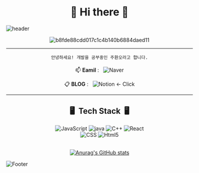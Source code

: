 
<div align="center"><h1>👋 Hi there 👋</h1></div>


![header](https://capsule-render.vercel.app/api?type=slice&color=FFCC33&height=250&section=header&text=Development&fontSize=70&animation=twinkling&fontColor=032539&rotate=16&fontAlign=73&fontAlignY=36.5&desc=Project%20By%20HwnaO&descAlign=70&descAlignY=57)

<div align="center">

![b8fde88cdd017c1c4b140b6884daed11](https://user-images.githubusercontent.com/110041859/199667471-e6595787-64d5-4e41-b1b6-278cb8767d64.gif)

</div>

---


<div align="center">

<div>

```안녕하세요! 개발을 공부중인 주환오라고 합니다.```
<br><br>
📫 <strong>Eamil</strong> : &nbsp; <a href="https://mail.naver.com/write"></a><img alt="Naver" src ="https://img.shields.io/badge/ghksdh587@naver.com-03C75A.svg?&style=for-the-badge&logo=Naver&logoColor=white"/>
  
📋 <strong>BLOG</strong> : &nbsp; <a href="https://first-soldier-977.notion.site/bd0769fb57d64f3f9a4e828d52c2b492"></a><img alt="Notion" src ="https://img.shields.io/badge/Notion-000000.svg?&style=for-the-badge&logo=Notion&logoColor=white"/> ← Click


</div>

---


<h2>🖥&nbsp; Tech Stack &nbsp;🖥</h2>

<img alt="JavaScript" src ="https://img.shields.io/badge/JavaScript-F7DF1E.svg?&style=for-the-badge&logo=JavaScript&logoColor=white"/>
<img alt="java" src ="https://img.shields.io/badge/java-007396.svg?&style=for-the-badge&logo=JAVA&logoColor=white"/>
<img alt="C++" src ="https://img.shields.io/badge/C++-00599C.svg?&style=for-the-badge&logo=C%2B%2B&logoColor=white"/>
<img alt="React" src ="https://img.shields.io/badge/React-61DAFB.svg?&style=for-the-badge&logo=React&logoColor=white"/>
</br>
<img alt="CSS" src ="https://img.shields.io/badge/CSS3-FF9933.svg?&style=for-the-badge&logo=CSS3&logoColor=white"/>
<img alt="Html5" src ="https://img.shields.io/badge/HTML-E34F26.svg?&style=for-the-badge&logo=HTML5&logoColor=white"/>
<br><br>



</div>


<div align="center">

[![Anurag's GitHub stats](https://github-readme-stats.vercel.app/api?username=JooHwanO&hide_title=true&show_icons=true&include_all_commits=true&disable_animations=true&theme=graywhite)](https://github.com/anuraghazra/github-readme-stats)

</div>

</div>


![Footer](https://capsule-render.vercel.app/api?type=waving&color=FFCC33&height=200&section=footer)
